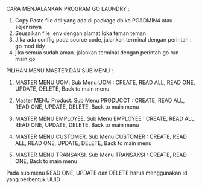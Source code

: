 CARA MENJALANKAN PROGRAM GO LAUNDRY :
1. Copy Paste file ddl yang ada di package db ke PGADMIN4 atau sejenisnya
2. Seusaikan file .env dengan alamat loka teman teman
3. Jika ada conflig pada source code, jalankan terminal dengan perintah : go mod tidy
4. jika semua sudah aman. jalankan terminal dengan perintah go run main.go

PILIHAN MENU MASTER DAN SUB MENU :
 1. MASTER MENU UOM. 
    Sub Menu UOM        : CREATE, READ ALL, READ ONE, UPDATE, DELETE, Back to main menu 

2. Master MENU Product.
    Sub Menu PRODUCCT   : CREATE, READ ALL, READ ONE, UPDATE, DELETE, Back to main menu 
    
3. MASTER MENU EMPLOYEE.
    Sub Menu EMPLOYEE   : CREATE, READ ALL, READ ONE, UPDATE, DELETE, Back to main menu 

4. MASTER MENU CUSTOMER.
    Sub Menu CUSTOMER   : CREATE, READ ALL, READ ONE, UPDATE, DELETE, Back to main menu 
    
 5. MASTER MENU TRANSAKSI.
    Sub Menu TRANSAKSI  : CREATE, READ ONE, Back to main menu
    
Pada sub menu READ ONE, UPDATE dan DELETE harus menggunakan id yang berbentuk UUID
